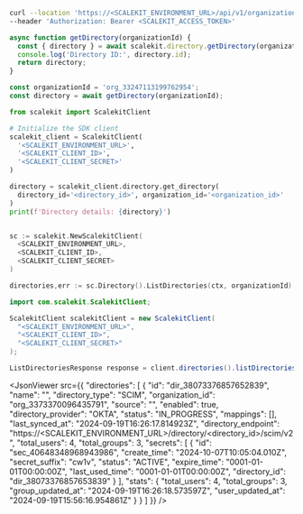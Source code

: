 <CodeWithHeader method="patch" endpoint="/api/v1/organizations/{organization_id}/directories">
<Tabs groupId="tech-stack" querystring>
<TabItem value="curl" label="cURL">

```bash showLineNumbers
curl --location 'https://<SCALEKIT_ENVIRONMENT_URL>/api/v1/organizations/<organization_id>/directories' \
--header 'Authorization: Bearer <SCALEKIT_ACCESS_TOKEN>'
```

</TabItem>
<TabItem value="nodejs" label="Node.js">

```js showLineNumbers
async function getDirectory(organizationId) {
  const { directory } = await scalekit.directory.getDirectory(organizationId);
  console.log('Directory ID:', directory.id);
  return directory;
}

const organizationId = 'org_33247113199762954';
const directory = await getDirectory(organizationId);
```

</TabItem>
<TabItem value="py" label="Python">

```python showLineNumbers
from scalekit import ScalekitClient

# Initialize the SDK client
scalekit_client = ScalekitClient(
  '<SCALEKIT_ENVIRONMENT_URL>',
  '<SCALEKIT_CLIENT_ID>',
  '<SCALEKIT_CLIENT_SECRET>'
)

directory = scalekit_client.directory.get_directory(
  directory_id='<directory_id>', organization_id='<organization_id>'
)
print(f'Directory details: {directory}')
```

</TabItem>
<TabItem value="golang" label="Go">

```go showLineNumbers

sc := scalekit.NewScalekitClient(
  <SCALEKIT_ENVIRONMENT_URL>,
  <SCALEKIT_CLIENT_ID>,
  <SCALEKIT_CLIENT_SECRET>
)

directories,err := sc.Directory().ListDirectories(ctx, organizationId)
```

</TabItem>

<TabItem value="java" label="Java">

```java showLineNumbers
import com.scalekit.ScalekitClient;

ScalekitClient scalekitClient = new ScalekitClient(
  "<SCALEKIT_ENVIRONMENT_URL>",
  "<SCALEKIT_CLIENT_ID>",
  "<SCALEKIT_CLIENT_SECRET>"
);

ListDirectoriesResponse response = client.directories().listDirectories(organizationId);

```

</TabItem>

</Tabs>
</CodeWithHeader>
<CodeWithHeader title="Response">

<JsonViewer src={{
    "directories": [
        {
            "id": "dir_38073376857652839",
            "name": "",
            "directory_type": "SCIM",
            "organization_id": "org_3373370096435791",
            "source": "",
            "enabled": true,
            "directory_provider": "OKTA",
            "status": "IN_PROGRESS",
            "mappings": [],
            "last_synced_at": "2024-09-19T16:26:17.814923Z",
            "directory_endpoint": "https://<SCALEKIT_ENVIRONMENT_URL>/directory/<directory_id>/scim/v2",
            "total_users": 4,
            "total_groups": 3,
            "secrets": [
                {
                    "id": "sec_40648348968943986",
                    "create_time": "2024-10-07T10:05:04.010Z",
                    "secret_suffix": "cw1v",
                    "status": "ACTIVE",
                    "expire_time": "0001-01-01T00:00:00Z",
                    "last_used_time": "0001-01-01T00:00:00Z",
                    "directory_id": "dir_38073376857653839"
                }
            ],
            "stats": {
                "total_users": 4,
                "total_groups": 3,
                "group_updated_at": "2024-09-19T16:26:18.573597Z",
                "user_updated_at": "2024-09-19T15:56:16.954861Z"
            }
        }
    ]
}} />

</CodeWithHeader>
